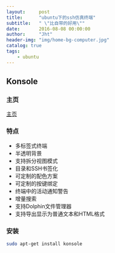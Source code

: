 ```yaml
---
layout:     post
title:      "ubuntu下的ssh仿真终端"
subtitle:   " \"比自带的好用\""
date:       2016-08-08 00:00:00
author:     "Jht"
header-img: "img/home-bg-computer.jpg"
catalog: true
tags:
    - ubuntu
---
```


##  Konsole

### 主页

[主页](#https://konsole.kde.org/)

### 特点

- 多标签式终端
- 半透明背景
- 支持拆分视图模式
- 目录和SSH书签化
- 可定制的配色方案
- 可定制的按键绑定
- 终端中的活动通知警告
- 增量搜索
- 支持Dolphin文件管理器
- 支持导出显示为普通文本和HTML格式


### 安装

```bash
sudo apt-get install konsole
```
